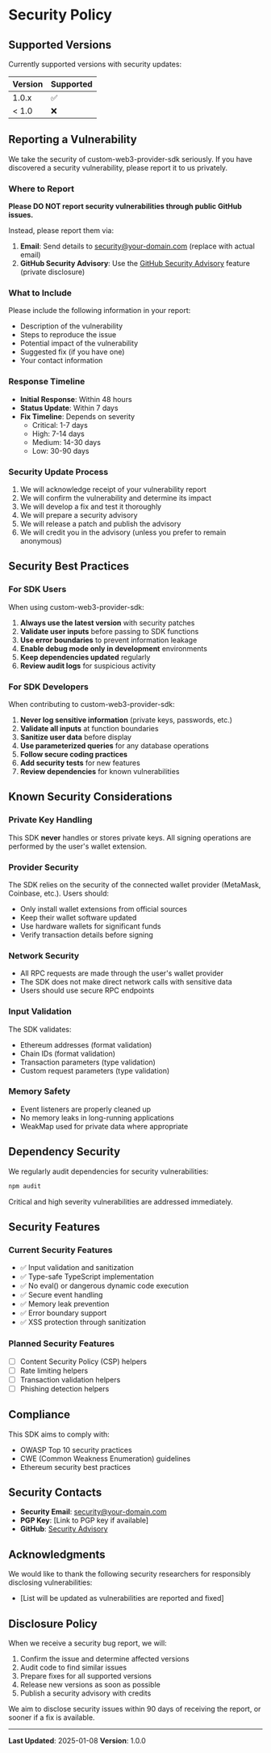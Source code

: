 # Security Policy

## Supported Versions

Currently supported versions with security updates:

| Version | Supported          |
| ------- | ------------------ |
| 1.0.x   | :white_check_mark: |
| < 1.0   | :x:                |

## Reporting a Vulnerability

We take the security of custom-web3-provider-sdk seriously. If you have discovered a security vulnerability, please report it to us privately.

### Where to Report

**Please DO NOT report security vulnerabilities through public GitHub issues.**

Instead, please report them via:

1. **Email**: Send details to security@your-domain.com (replace with actual email)
2. **GitHub Security Advisory**: Use the [GitHub Security Advisory](https://github.com/hardilsingh/custom-web3-provider-sdk/security/advisories/new) feature (private disclosure)

### What to Include

Please include the following information in your report:

- Description of the vulnerability
- Steps to reproduce the issue
- Potential impact of the vulnerability
- Suggested fix (if you have one)
- Your contact information

### Response Timeline

- **Initial Response**: Within 48 hours
- **Status Update**: Within 7 days
- **Fix Timeline**: Depends on severity
  - Critical: 1-7 days
  - High: 7-14 days
  - Medium: 14-30 days
  - Low: 30-90 days

### Security Update Process

1. We will acknowledge receipt of your vulnerability report
2. We will confirm the vulnerability and determine its impact
3. We will develop a fix and test it thoroughly
4. We will prepare a security advisory
5. We will release a patch and publish the advisory
6. We will credit you in the advisory (unless you prefer to remain anonymous)

## Security Best Practices

### For SDK Users

When using custom-web3-provider-sdk:

1. **Always use the latest version** with security patches
2. **Validate user inputs** before passing to SDK functions
3. **Use error boundaries** to prevent information leakage
4. **Enable debug mode only in development** environments
5. **Keep dependencies updated** regularly
6. **Review audit logs** for suspicious activity

### For SDK Developers

When contributing to custom-web3-provider-sdk:

1. **Never log sensitive information** (private keys, passwords, etc.)
2. **Validate all inputs** at function boundaries
3. **Sanitize user data** before display
4. **Use parameterized queries** for any database operations
5. **Follow secure coding practices**
6. **Add security tests** for new features
7. **Review dependencies** for known vulnerabilities

## Known Security Considerations

### Private Key Handling

This SDK **never** handles or stores private keys. All signing operations are performed by the user's wallet extension.

### Provider Security

The SDK relies on the security of the connected wallet provider (MetaMask, Coinbase, etc.). Users should:

- Only install wallet extensions from official sources
- Keep their wallet software updated
- Use hardware wallets for significant funds
- Verify transaction details before signing

### Network Security

- All RPC requests are made through the user's wallet provider
- The SDK does not make direct network calls with sensitive data
- Users should use secure RPC endpoints

### Input Validation

The SDK validates:
- Ethereum addresses (format validation)
- Chain IDs (format validation)
- Transaction parameters (type validation)
- Custom request parameters (type validation)

### Memory Safety

- Event listeners are properly cleaned up
- No memory leaks in long-running applications
- WeakMap used for private data where appropriate

## Dependency Security

We regularly audit dependencies for security vulnerabilities:

```bash
npm audit
```

Critical and high severity vulnerabilities are addressed immediately.

## Security Features

### Current Security Features

- ✅ Input validation and sanitization
- ✅ Type-safe TypeScript implementation
- ✅ No eval() or dangerous dynamic code execution
- ✅ Secure event handling
- ✅ Memory leak prevention
- ✅ Error boundary support
- ✅ XSS protection through sanitization

### Planned Security Features

- [ ] Content Security Policy (CSP) helpers
- [ ] Rate limiting helpers
- [ ] Transaction validation helpers
- [ ] Phishing detection helpers

## Compliance

This SDK aims to comply with:

- OWASP Top 10 security practices
- CWE (Common Weakness Enumeration) guidelines
- Ethereum security best practices

## Security Contacts

- **Security Email**: security@your-domain.com
- **PGP Key**: [Link to PGP key if available]
- **GitHub**: [Security Advisory](https://github.com/hardilsingh/custom-web3-provider-sdk/security/advisories)

## Acknowledgments

We would like to thank the following security researchers for responsibly disclosing vulnerabilities:

- [List will be updated as vulnerabilities are reported and fixed]

## Disclosure Policy

When we receive a security bug report, we will:

1. Confirm the issue and determine affected versions
2. Audit code to find similar issues
3. Prepare fixes for all supported versions
4. Release new versions as soon as possible
5. Publish a security advisory with credits

We aim to disclose security issues within 90 days of receiving the report, or sooner if a fix is available.

---

**Last Updated**: 2025-01-08
**Version**: 1.0.0
